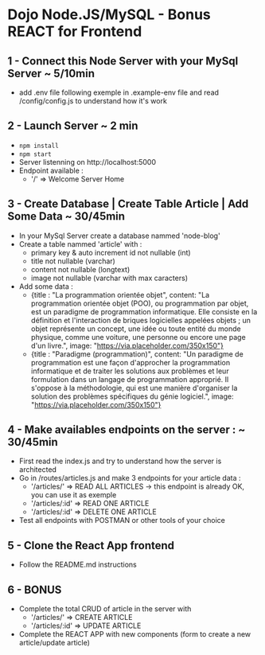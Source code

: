 # Dojo Node.JS/MySQL - Bonus REACT for Frontend

## 1 - Connect this Node Server with your MySql Server ~ 5/10min
- add .env file following exemple in .example-env file and read /config/config.js to understand how it's work

## 2 - Launch Server ~ 2 min
- ```npm install```
- ```npm start``` 
- Server listenning on http://localhost:5000
- Endpoint available :
  * '/' => Welcome Server Home
 
## 3 - Create Database | Create Table Article | Add Some Data ~ 30/45min
- In your MySql Server create a database nammed 'node-blog'
- Create a table nammed 'article' with :
  - primary key & auto increment id not nullable (int)
  - title not nullable (varchar)
  - content not nullable (longtext)
  - image not nullable (varchar with max caracters)
- Add some data :
  - {title : "La programmation orientée objet", content: "La programmation orientée objet (POO), ou programmation par objet, est un paradigme de programmation informatique. Elle consiste en la définition et l'interaction de briques logicielles appelées objets ; un objet représente un concept, une idée ou toute entité du monde physique, comme une voiture, une personne ou encore une page d'un livre.", image: "https://via.placeholder.com/350x150"}
  - {title : "Paradigme (programmation)", content: "Un paradigme de programmation est une façon d'approcher la programmation informatique et de traiter les solutions aux problèmes et leur formulation dans un langage de programmation approprié. Il s'oppose à la méthodologie, qui est une manière d'organiser la solution des problèmes spécifiques du génie logiciel.", image: "https://via.placeholder.com/350x150"}

## 4 - Make availables endpoints on the server : ~ 30/45min
- First read the index.js and try to understand how the server is architected
- Go in /routes/articles.js and make 3 endpoints for your article data :
  * '/articles/' => READ ALL ARTICLES -> this endpoint is already OK, you can use it as exemple
  * '/articles/:id' => READ ONE ARTICLE
  * '/articles/:id' => DELETE ONE ARTICLE
- Test all endpoints with POSTMAN or other tools of your choice 
  
## 5 - Clone the React App frontend 
- Follow the README.md instructions

## 6 - BONUS 
- Complete the total CRUD of article in the server with    
  * '/articles/' => CREATE ARTICLE
  * '/articles/:id' => UPDATE ARTICLE
- Complete the REACT APP with new components (form to create a new article/update article)


